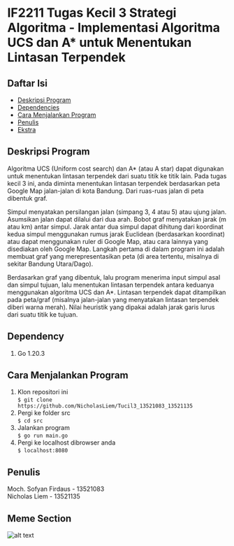 <h1> <b> IF2211 Tugas Kecil 3 Strategi Algoritma - Implementasi Algoritma UCS dan A* untuk
Menentukan Lintasan Terpendek</b> </h1>

## **Daftar Isi**
* [Deskripsi Program](#deskripsi-program)
* [Dependencies](#dependency)
* [Cara Menjalankan Program](#cara-menjalankan-program)
* [Penulis](#penulis)
* [Ekstra](#meme-section)

## **Deskripsi Program**
<p>Algoritma UCS (Uniform cost search) dan A* (atau A star) dapat digunakan untuk menentukan lintasan terpendek dari suatu titik ke titik lain. Pada tugas kecil
3 ini, anda diminta menentukan lintasan terpendek berdasarkan peta Google Map
jalan-jalan di kota Bandung. Dari ruas-ruas jalan di peta dibentuk graf. 

Simpul menyatakan persilangan jalan (simpang 3, 4 atau 5) atau ujung jalan. Asumsikan jalan dapat dilalui dari dua arah. Bobot graf menyatakan jarak (m atau km) antar simpul. Jarak antar dua simpul dapat dihitung dari koordinat kedua simpul menggunakan rumus jarak Euclidean (berdasarkan koordinat) atau dapat menggunakan
ruler di Google Map, atau cara lainnya yang disediakan oleh Google Map. Langkah pertama di dalam program ini adalah membuat graf yang merepresentasikan peta (di area tertentu, misalnya di sekitar Bandung Utara/Dago). 

Berdasarkan graf yang dibentuk, lalu program menerima input simpul asal dan simpul tujuan, lalu menentukan lintasan terpendek antara keduanya menggunakan algoritma UCS dan A*. Lintasan terpendek dapat ditampilkan pada peta/graf (misalnya jalan-jalan yang menyatakan lintasan terpendek diberi warna merah). Nilai
heuristik yang dipakai adalah jarak garis lurus dari suatu titik ke tujuan.</p>

## **Dependency**
1. Go 1.20.3

## **Cara Menjalankan Program**
1. Klon repositori ini <br>
`$ git clone https://github.com/NicholasLiem/Tucil3_13521083_13521135`
2. Pergi ke folder src <br>
`$ cd src`
3. Jalankan program <br>
`$ go run main.go`
4. Pergi ke localhost dibrowser anda <br>
`$ localhost:8080`

## **Penulis**
Moch. Sofyan Firdaus - 13521083 <br>
Nicholas Liem - 13521135

## **Meme Section**
![alt text](https://res.cloudinary.com/practicaldev/image/fetch/s--pxxN7gvW--/c_limit%2Cf_auto%2Cfl_progressive%2Cq_auto%2Cw_880/https://dev-to-uploads.s3.amazonaws.com/uploads/articles/rhmldpyrr2nwrmmcxo7k.png)
